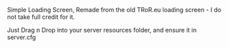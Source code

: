Simple Loading Screen, Remade from the old TRoR.eu loading screen - I do not take full credit for it.



Just Drag n Drop into your server resources folder, and ensure it in server.cfg
